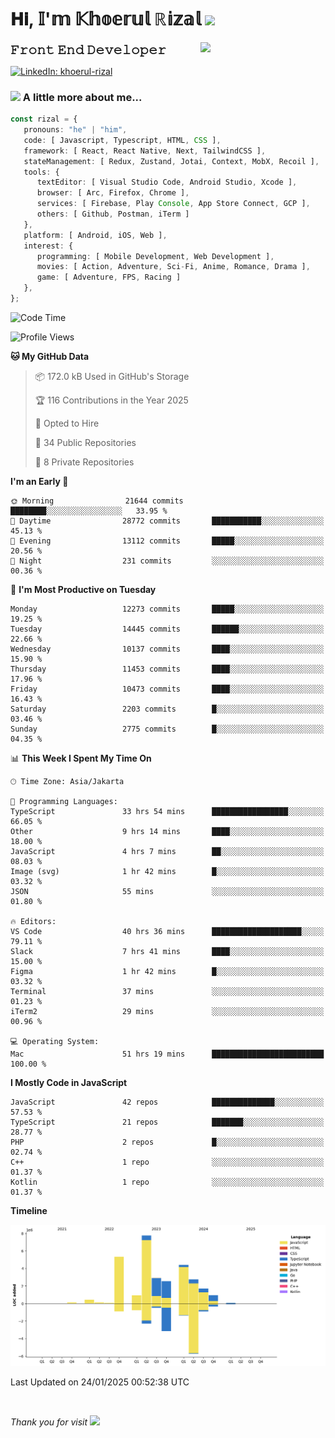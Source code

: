 <h1> 𝐇𝐢, 𝕀'𝕞 𝕂𝕙𝕠𝕖𝕣𝕦𝕝 ℝ𝕚𝕫𝕒𝕝 <img src="https://media.giphy.com/media/mGcNjsfWAjY5AEZNw6/giphy.gif" width="50"></h1>
<img align='right' src="https://media.giphy.com/media/v1.Y2lkPTc5MGI3NjExOWI2ajR2NGJubzBsZHFuaHMwajRrcDNsNXJwOG8yb3F0NjhkNXF4OSZlcD12MV9pbnRlcm5hbF9naWZfYnlfaWQmY3Q9cw/fkZukR450RQ1qnGaq9/giphy.gif" width="200">
<strong style="font-size:20px;">𝙵𝚛𝚘𝚗𝚝 𝙴𝚗𝚍 𝙳𝚎𝚟𝚎𝚕𝚘𝚙𝚎𝚛</strong>
</p></em>

[![LinkedIn: khoerul-rizal](https://img.shields.io/badge/khoerul--rizal-blue?style=flat-square&logo=Linkedin&logoColor=white&link=https://www.linkedin.com/in/khoerul-rizal/)](https://www.linkedin.com/in/khoerul-rizal/)

### <img src="https://media.giphy.com/media/VgCDAzcKvsR6OM0uWg/giphy.gif" width="50"> A little more about me...

```typescript
const rizal = {
   pronouns: "he" | "him",
   code: [ Javascript, Typescript, HTML, CSS ],
   framework: [ React, React Native, Next, TailwindCSS ],
   stateManagement: [ Redux, Zustand, Jotai, Context, MobX, Recoil ],
   tools: {
      textEditor: [ Visual Studio Code, Android Studio, Xcode ],
      browser: [ Arc, Firefox, Chrome ],
      services: [ Firebase, Play Console, App Store Connect, GCP ],
      others: [ Github, Postman, iTerm ]
   },
   platform: [ Android, iOS, Web ],
   interest: {
      programming: [ Mobile Development, Web Development ],
      movies: [ Action, Adventure, Sci-Fi, Anime, Romance, Drama ],
      game: [ Adventure, FPS, Racing ]
   },
};
```

<!--START_SECTION:waka-->
![Code Time](http://img.shields.io/badge/Code%20Time-2%2C132%20hrs%2058%20mins-blue)

![Profile Views](http://img.shields.io/badge/Profile%20Views-1-blue)

**🐱 My GitHub Data** 

> 📦 172.0 kB Used in GitHub's Storage 
 > 
> 🏆 116 Contributions in the Year 2025
 > 
> 💼 Opted to Hire
 > 
> 📜 34 Public Repositories 
 > 
> 🔑 8 Private Repositories 
 > 
**I'm an Early 🐤** 

```text
🌞 Morning                21644 commits       ████████░░░░░░░░░░░░░░░░░   33.95 % 
🌆 Daytime                28772 commits       ███████████░░░░░░░░░░░░░░   45.13 % 
🌃 Evening                13112 commits       █████░░░░░░░░░░░░░░░░░░░░   20.56 % 
🌙 Night                  231 commits         ░░░░░░░░░░░░░░░░░░░░░░░░░   00.36 % 
```
📅 **I'm Most Productive on Tuesday** 

```text
Monday                   12273 commits       █████░░░░░░░░░░░░░░░░░░░░   19.25 % 
Tuesday                  14445 commits       ██████░░░░░░░░░░░░░░░░░░░   22.66 % 
Wednesday                10137 commits       ████░░░░░░░░░░░░░░░░░░░░░   15.90 % 
Thursday                 11453 commits       ████░░░░░░░░░░░░░░░░░░░░░   17.96 % 
Friday                   10473 commits       ████░░░░░░░░░░░░░░░░░░░░░   16.43 % 
Saturday                 2203 commits        █░░░░░░░░░░░░░░░░░░░░░░░░   03.46 % 
Sunday                   2775 commits        █░░░░░░░░░░░░░░░░░░░░░░░░   04.35 % 
```


📊 **This Week I Spent My Time On** 

```text
🕑︎ Time Zone: Asia/Jakarta

💬 Programming Languages: 
TypeScript               33 hrs 54 mins      █████████████████░░░░░░░░   66.05 % 
Other                    9 hrs 14 mins       ████░░░░░░░░░░░░░░░░░░░░░   18.00 % 
JavaScript               4 hrs 7 mins        ██░░░░░░░░░░░░░░░░░░░░░░░   08.03 % 
Image (svg)              1 hr 42 mins        █░░░░░░░░░░░░░░░░░░░░░░░░   03.32 % 
JSON                     55 mins             ░░░░░░░░░░░░░░░░░░░░░░░░░   01.80 % 

🔥 Editors: 
VS Code                  40 hrs 36 mins      ████████████████████░░░░░   79.11 % 
Slack                    7 hrs 41 mins       ████░░░░░░░░░░░░░░░░░░░░░   15.00 % 
Figma                    1 hr 42 mins        █░░░░░░░░░░░░░░░░░░░░░░░░   03.32 % 
Terminal                 37 mins             ░░░░░░░░░░░░░░░░░░░░░░░░░   01.23 % 
iTerm2                   29 mins             ░░░░░░░░░░░░░░░░░░░░░░░░░   00.96 % 

💻 Operating System: 
Mac                      51 hrs 19 mins      █████████████████████████   100.00 % 
```

**I Mostly Code in JavaScript** 

```text
JavaScript               42 repos            ██████████████░░░░░░░░░░░   57.53 % 
TypeScript               21 repos            ███████░░░░░░░░░░░░░░░░░░   28.77 % 
PHP                      2 repos             █░░░░░░░░░░░░░░░░░░░░░░░░   02.74 % 
C++                      1 repo              ░░░░░░░░░░░░░░░░░░░░░░░░░   01.37 % 
Kotlin                   1 repo              ░░░░░░░░░░░░░░░░░░░░░░░░░   01.37 % 
```



**Timeline**

![Lines of Code chart](https://raw.githubusercontent.com/khoerulrizal/khoerulrizal/main/assets/bar_graph.png)


 Last Updated on 24/01/2025 00:52:38 UTC
<!--END_SECTION:waka-->
</details>
<br/>

<em>Thank you for visit</em> <img src="https://media.giphy.com/media/v1.Y2lkPTc5MGI3NjExcHdvNm1qZWtjaGw0ZjdwM3Z3NnY2dHlueTVuODBta2FiY20wM2YybSZlcD12MV9pbnRlcm5hbF9naWZfYnlfaWQmY3Q9cw/tV25tpdKqdFa9x81k2/giphy.gif" width="40">

